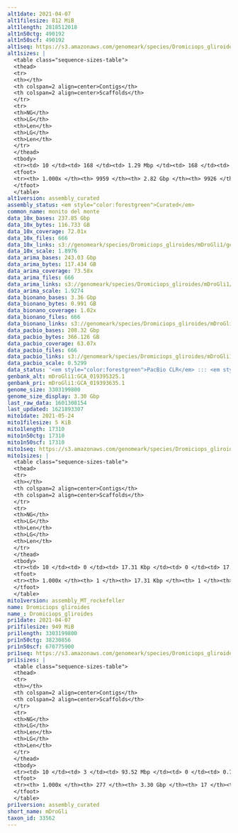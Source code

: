 ```yaml
---
alt1date: 2021-04-07
alt1filesize: 812 MiB
alt1length: 2818512018
alt1n50ctg: 490192
alt1n50scf: 490192
alt1seq: https://s3.amazonaws.com/genomeark/species/Dromiciops_gliroides/mDroGli1/assembly_curated/mDroGli1.alt.cur.20210407.fasta.gz
alt1sizes: |
  <table class="sequence-sizes-table">
  <thead>
  <tr>
  <th></th>
  <th colspan=2 align=center>Contigs</th>
  <th colspan=2 align=center>Scaffolds</th>
  </tr>
  <tr>
  <th>NG</th>
  <th>LG</th>
  <th>Len</th>
  <th>LG</th>
  <th>Len</th>
  </tr>
  </thead>
  <tbody>
  <tr><td> 10 </td><td> 168 </td><td> 1.29 Mbp </td><td> 168 </td><td> 1.29 Mbp </td></tr>  <tr><td> 20 </td><td> 425 </td><td> 0.97 Mbp </td><td> 425 </td><td> 0.97 Mbp </td></tr>  <tr><td> 30 </td><td> 749 </td><td> 0.78 Mbp </td><td> 749 </td><td> 0.78 Mbp </td></tr>  <tr><td> 40 </td><td> 1156 </td><td> 0.62 Mbp </td><td> 1156 </td><td> 0.62 Mbp </td></tr>  <tr style="background-color:#cccccc;"><td> 50 </td><td> 1665 </td><td> 490.19 Kbp </td><td> 1665 </td><td> 490.19 Kbp </td></tr>  <tr><td> 60 </td><td> 2315 </td><td> 383.25 Kbp </td><td> 2315 </td><td> 383.25 Kbp </td></tr>  <tr><td> 70 </td><td> 3175 </td><td> 279.72 Kbp </td><td> 3175 </td><td> 279.86 Kbp </td></tr>  <tr><td> 80 </td><td> 4397 </td><td> 190.88 Kbp </td><td> 4395 </td><td> 190.99 Kbp </td></tr>  <tr><td> 90 </td><td> 6251 </td><td> 120.53 Kbp </td><td> 6246 </td><td> 120.66 Kbp </td></tr>  <tr><td> 100 </td><td> 9958 </td><td> 315  bp </td><td> 9925 </td><td> 2.10 Kbp </td></tr>  </tbody>
  <tfoot>
  <tr><th> 1.000x </th><th> 9959 </th><th> 2.82 Gbp </th><th> 9926 </th><th> 2.82 Gbp </th></tr>
  </tfoot>
  </table>
alt1version: assembly_curated
assembly_status: <em style="color:forestgreen">Curated</em>
common_name: monito del monte
data_10x_bases: 237.85 Gbp
data_10x_bytes: 116.733 GB
data_10x_coverage: 72.01x
data_10x_files: 666
data_10x_links: s3://genomeark/species/Dromiciops_gliroides/mDroGli1/genomic_data/10x/<br>
data_10x_scale: 1.8976
data_arima_bases: 243.03 Gbp
data_arima_bytes: 117.434 GB
data_arima_coverage: 73.58x
data_arima_files: 666
data_arima_links: s3://genomeark/species/Dromiciops_gliroides/mDroGli1/genomic_data/arima/<br>
data_arima_scale: 1.9274
data_bionano_bases: 3.36 Gbp
data_bionano_bytes: 0.991 GB
data_bionano_coverage: 1.02x
data_bionano_files: 666
data_bionano_links: s3://genomeark/species/Dromiciops_gliroides/mDroGli1/genomic_data/bionano/<br>
data_pacbio_bases: 208.32 Gbp
data_pacbio_bytes: 366.126 GB
data_pacbio_coverage: 63.07x
data_pacbio_files: 666
data_pacbio_links: s3://genomeark/species/Dromiciops_gliroides/mDroGli1/genomic_data/pacbio/<br>
data_pacbio_scale: 0.5299
data_status: '<em style="color:forestgreen">PacBio CLR</em> ::: <em style="color:forestgreen">10x</em> ::: <em style="color:forestgreen">Bionano</em> ::: <em style="color:forestgreen">Arima</em>'
genbank_alt: mDroGli1:GCA_019395325.1
genbank_pri: mDroGli1:GCA_019393635.1
genome_size: 3303199800
genome_size_display: 3.30 Gbp
last_raw_data: 1601308154
last_updated: 1621893307
mito1date: 2021-05-24
mito1filesize: 5 KiB
mito1length: 17310
mito1n50ctg: 17310
mito1n50scf: 17310
mito1seq: https://s3.amazonaws.com/genomeark/species/Dromiciops_gliroides/mDroGli1/assembly_MT_rockefeller/mDroGli1.MT.20210524.fasta.gz
mito1sizes: |
  <table class="sequence-sizes-table">
  <thead>
  <tr>
  <th></th>
  <th colspan=2 align=center>Contigs</th>
  <th colspan=2 align=center>Scaffolds</th>
  </tr>
  <tr>
  <th>NG</th>
  <th>LG</th>
  <th>Len</th>
  <th>LG</th>
  <th>Len</th>
  </tr>
  </thead>
  <tbody>
  <tr><td> 10 </td><td> 0 </td><td> 17.31 Kbp </td><td> 0 </td><td> 17.31 Kbp </td></tr>  <tr><td> 20 </td><td> 0 </td><td> 17.31 Kbp </td><td> 0 </td><td> 17.31 Kbp </td></tr>  <tr><td> 30 </td><td> 0 </td><td> 17.31 Kbp </td><td> 0 </td><td> 17.31 Kbp </td></tr>  <tr><td> 40 </td><td> 0 </td><td> 17.31 Kbp </td><td> 0 </td><td> 17.31 Kbp </td></tr>  <tr style="background-color:#cccccc;"><td> 50 </td><td> 0 </td><td style="background-color:#ff8888;"> 17.31 Kbp </td><td> 0 </td><td style="background-color:#ff8888;"> 17.31 Kbp </td></tr>  <tr><td> 60 </td><td> 0 </td><td> 17.31 Kbp </td><td> 0 </td><td> 17.31 Kbp </td></tr>  <tr><td> 70 </td><td> 0 </td><td> 17.31 Kbp </td><td> 0 </td><td> 17.31 Kbp </td></tr>  <tr><td> 80 </td><td> 0 </td><td> 17.31 Kbp </td><td> 0 </td><td> 17.31 Kbp </td></tr>  <tr><td> 90 </td><td> 0 </td><td> 17.31 Kbp </td><td> 0 </td><td> 17.31 Kbp </td></tr>  <tr><td> 100 </td><td> 0 </td><td> 17.31 Kbp </td><td> 0 </td><td> 17.31 Kbp </td></tr>  </tbody>
  <tfoot>
  <tr><th> 1.000x </th><th> 1 </th><th> 17.31 Kbp </th><th> 1 </th><th> 17.31 Kbp </th></tr>
  </tfoot>
  </table>
mito1version: assembly_MT_rockefeller
name: Dromiciops gliroides
name_: Dromiciops_gliroides
pri1date: 2021-04-07
pri1filesize: 949 MiB
pri1length: 3303199800
pri1n50ctg: 38230856
pri1n50scf: 670775900
pri1seq: https://s3.amazonaws.com/genomeark/species/Dromiciops_gliroides/mDroGli1/assembly_curated/mDroGli1.pri.cur.20210407.fasta.gz
pri1sizes: |
  <table class="sequence-sizes-table">
  <thead>
  <tr>
  <th></th>
  <th colspan=2 align=center>Contigs</th>
  <th colspan=2 align=center>Scaffolds</th>
  </tr>
  <tr>
  <th>NG</th>
  <th>LG</th>
  <th>Len</th>
  <th>LG</th>
  <th>Len</th>
  </tr>
  </thead>
  <tbody>
  <tr><td> 10 </td><td> 3 </td><td> 93.52 Mbp </td><td> 0 </td><td> 0.76 Gbp </td></tr>  <tr><td> 20 </td><td> 6 </td><td> 66.17 Mbp </td><td> 0 </td><td> 0.76 Gbp </td></tr>  <tr><td> 30 </td><td> 12 </td><td> 54.28 Mbp </td><td> 1 </td><td> 0.70 Gbp </td></tr>  <tr><td> 40 </td><td> 18 </td><td> 47.23 Mbp </td><td> 1 </td><td> 0.70 Gbp </td></tr>  <tr style="background-color:#cccccc;"><td> 50 </td><td> 26 </td><td style="background-color:#88ff88;"> 38.23 Mbp </td><td> 2 </td><td style="background-color:#88ff88;"> 0.67 Gbp </td></tr>  <tr><td> 60 </td><td> 35 </td><td> 30.77 Mbp </td><td> 2 </td><td> 0.67 Gbp </td></tr>  <tr><td> 70 </td><td> 47 </td><td> 24.95 Mbp </td><td> 3 </td><td> 497.00 Mbp </td></tr>  <tr><td> 80 </td><td> 62 </td><td> 17.30 Mbp </td><td> 4 </td><td> 303.35 Mbp </td></tr>  <tr><td> 90 </td><td> 87 </td><td> 9.89 Mbp </td><td> 5 </td><td> 280.58 Mbp </td></tr>  <tr><td> 100 </td><td> 276 </td><td> 162  bp </td><td> 16 </td><td> 6.36 Kbp </td></tr>  </tbody>
  <tfoot>
  <tr><th> 1.000x </th><th> 277 </th><th> 3.30 Gbp </th><th> 17 </th><th> 3.30 Gbp </th></tr>
  </tfoot>
  </table>
pri1version: assembly_curated
short_name: mDroGli
taxon_id: 33562
---
```

